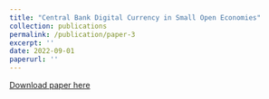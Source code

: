 ```yaml
---
title: "Central Bank Digital Currency in Small Open Economies"
collection: publications
permalink: /publication/paper-3
excerpt: ''
date: 2022-09-01
paperurl: ''
---
```

[Download paper here](http://rfan1994.github.io/files/Growth.pdf)
